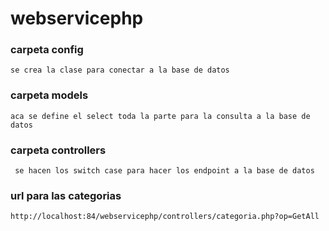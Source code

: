 # webservicephp

### carpeta config
`
se crea la clase para conectar a la base de datos
`

### carpeta models

`aca se define el select toda la parte para la consulta a la base de datos`

### carpeta controllers

` se hacen los switch case para hacer los endpoint a la base de datos`


### url para las categorias

`http://localhost:84/webservicephp/controllers/categoria.php?op=GetAll`


